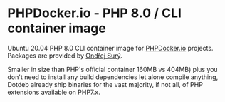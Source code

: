 PHPDocker.io - PHP 8.0 / CLI container image
=============================================

Ubuntu 20.04 PHP 8.0 CLI container image for [PHPDocker.io](http://phpdocker.io) projects. Packages are provided by [Ondřej Surý](https://deb.sury.org/).

Smaller in size than PHP's official container 160MB vs 404MB) plus you don't need to install any build dependencies let alone compile anything, Dotdeb already ship binaries for the vast majority, if not all, of PHP extensions available on PHP7.x.
